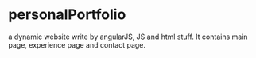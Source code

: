 personalPortfolio
=================

a dynamic website write by angularJS, JS and html stuff. It contains main page, experience page and contact page.
